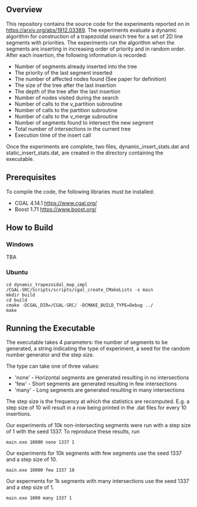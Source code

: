 ## Overview
This repository contains the source code for the experiments reported on in https://arxiv.org/abs/1912.03389. The experiments evaluate a dynamic algorithm for construction of a trapezoidal search tree for a set of 2D line segments with priorities. The experiments run the algorithm when the segments are inserting in increasing order of priority and in random order. After each insertion, the following information is recorded:

* Number of segments already inserted into the tree
* The priority of the last segment inserted
* The number of affected nodes found (See paper for definition)
* The size of the tree after the last insertion
* The depth of the tree after the last insertion
* Number of nodes visited during the search
* Number of calls to the v_partition subroutine
* Number of calls to the partition subroutine
* Number of calls to the v_merge subroutine
* Number of segments found to intersect the new segment
* Total number of intersections in the current tree
* Execution time of the insert call

Once the experiments are complete, two files, dynamic_insert_stats.dat and static_insert_stats.dat, are created in the directory containing the executable.


## Prerequisites

To compile the code, the following libraries must be installed:

* CGAL 4.14.1 https://www.cgal.org/
* Boost 1.71 https://www.boost.org/

## How to Build
### Windows 
TBA
### Ubuntu
```
cd dynamic_trapezoidal_map_impl
/CGAL-SRC/Scripts/scripts/cgal_create_CMakeLists -s main
mkdir build
cd build
cmake -DCGAL_DIR=/CGAL-SRC/ -DCMAKE_BUILD_TYPE=Debug ../
make
```

## Running the Executable
The executable takes 4 parameters: the number of segments to be generated, a string indicating the type of experiment, a seed for the random number generator and the step size.

The type can take one of three values:

* 'none' - Horizontal segments are generated resulting in no intersections
* 'few' - Short segments are generated resulting in few intersections
* 'many' - Long segments are generated resulting in many intersections

The step size is the frequency at which the statistics are recomputed. E.g. a step size of 10 will result in a row being printed in the .dat files for every 10 insertions.

Our experiments of 10k non-intersecting segments were run with a step size of 1 with the seed 1337. To reproduce these results, run
```
main.exe 10000 none 1337 1
```

Our experiments for 10k segments with few segments use the seed 1337 and a step size of 10.

```
main.exe 10000 few 1337 10
```
Our experments for 1k segments with many intersections use the seed 1337 and a step size of 1.

```
main.exe 1000 many 1337 1
```
